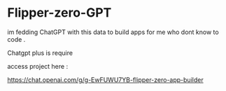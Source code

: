 # Flipper-zero-GPT
im fedding ChatGPT with this data to build apps for me who dont know to code .

<p> Chatgpt plus is require </p>

access project here : 

https://chat.openai.com/g/g-EwFUWU7YB-flipper-zero-app-builder


